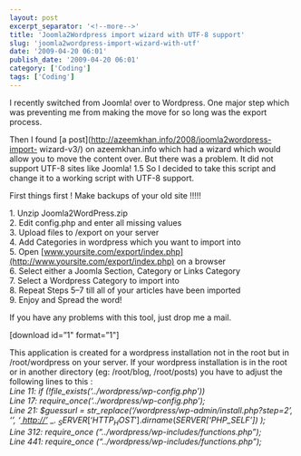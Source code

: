 ```yaml
---
layout: post
excerpt_separator: '<!--more-->'
title: 'Joomla2Wordpress import wizard with UTF-8 support'
slug: 'joomla2wordpress-import-wizard-with-utf'
date: '2009-04-20 06:01'
publish_date: '2009-04-20 06:01'
category: ['Coding']
tags: ['Coding']
---
```

I recently switched from Joomla! over to Wordpress. One major step which was
preventing me from making the move for so long was the export process.  
  
Then I found [a post](http://azeemkhan.info/2008/joomla2wordpress-import-
wizard-v3/) on azeemkhan.info which had a wizard which would allow you to move
the content over. But there was a problem. It did not support UTF-8 sites like
Joomla! 1.5 So I decided to take this script and change it to a working script
with UTF-8 support.  
  
  
  
First things first ! Make backups of your old site !!!!!  
  
1\. Unzip Joomla2WordPress.zip  
2\. Edit config.php and enter all missing values  
3\. Upload files to /export on your server  
4\. Add Categories in wordpress which you want to import into  
5\. Open
[www.yoursite.com/export/index.php](http://www.yoursite.com/export/index.php)
on a browser  
6\. Select either a Joomla Section, Category or Links Category  
7\. Select a Wordpress Category to import into  
8\. Repeat Steps 5–7 till all of your articles have been imported  
9\. Enjoy and Spread the word!  
  
If you have any problems with this tool, just drop me a mail.  
  
[download id=”1" format=”1"]  
  
This application is created for a wordpress installation not in the root but
in /root/wordpress on your server. If your wordpress installation is in the
root or in another directory (eg: /root/blog, /root/posts) you have to adjust
the following lines to this :  
_Line 11: if (!file_exists(‘../wordpress/wp-config.php’))  
Line 17: require_once(‘../wordpress/wp-config.php’);  
Line 21: $guessurl = str_replace(‘/wordpress/wp-admin/install.php?step=2’, ‘’,
‘_[ _http://’_](http://%27/) _. $_SERVER[‘HTTP_HOST '] .
dirname($_SERVER[‘PHP_SELF’]) );  
Line 312: require_once (“../wordpress/wp-includes/functions.php”);  
Line 441: require_once (“../wordpress/wp-includes/functions.php”);_

